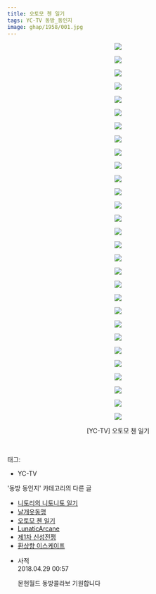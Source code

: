 ```yaml
---
title: 오토모 첸 일기
tags: YC-TV 동방_동인지
image: ghap/1958/001.jpg
---
```

<div class="article">
<p style="text-align: center; clear: none; float: none;"><img src="{{ site.nasurl }}/ghap/1958/001.jpg"/></p>
<p style="text-align: center; clear: none; float: none;"><img src="{{ site.nasurl }}/ghap/1958/002.jpg"/></p>
<p style="text-align: center; clear: none; float: none;"><img src="{{ site.nasurl }}/ghap/1958/003.jpg"/></p>
<p style="text-align: center; clear: none; float: none;"><img src="{{ site.nasurl }}/ghap/1958/004.jpg"/></p>
<p style="text-align: center; clear: none; float: none;"><img src="{{ site.nasurl }}/ghap/1958/005.jpg"/></p>
<p style="text-align: center; clear: none; float: none;"><img src="{{ site.nasurl }}/ghap/1958/006.jpg"/></p>
<p style="text-align: center; clear: none; float: none;"><img src="{{ site.nasurl }}/ghap/1958/007.jpg"/></p>
<p style="text-align: center; clear: none; float: none;"><img src="{{ site.nasurl }}/ghap/1958/008.jpg"/></p>
<p style="text-align: center; clear: none; float: none;"><img src="{{ site.nasurl }}/ghap/1958/009.jpg"/></p>
<p style="text-align: center; clear: none; float: none;"><img src="{{ site.nasurl }}/ghap/1958/010.jpg"/></p>
<p style="text-align: center; clear: none; float: none;"><img src="{{ site.nasurl }}/ghap/1958/011.jpg"/></p>
<p style="text-align: center; clear: none; float: none;"><img src="{{ site.nasurl }}/ghap/1958/012.jpg"/></p>
<p style="text-align: center; clear: none; float: none;"><img src="{{ site.nasurl }}/ghap/1958/013.jpg"/></p>
<p style="text-align: center; clear: none; float: none;"><img src="{{ site.nasurl }}/ghap/1958/014.jpg"/></p>
<p style="text-align: center; clear: none; float: none;"><img src="{{ site.nasurl }}/ghap/1958/015.jpg"/></p>
<p style="text-align: center; clear: none; float: none;"><img src="{{ site.nasurl }}/ghap/1958/016.jpg"/></p>
<p style="text-align: center; clear: none; float: none;"><img src="{{ site.nasurl }}/ghap/1958/017.jpg"/></p>
<p style="text-align: center; clear: none; float: none;"><img src="{{ site.nasurl }}/ghap/1958/018.jpg"/></p>
<p style="text-align: center; clear: none; float: none;"><img src="{{ site.nasurl }}/ghap/1958/019.jpg"/></p>
<p style="text-align: center; clear: none; float: none;"><img src="{{ site.nasurl }}/ghap/1958/020.jpg"/></p>
<p style="text-align: center; clear: none; float: none;"><img src="{{ site.nasurl }}/ghap/1958/021.jpg"/></p>
<p style="text-align: center; clear: none; float: none;"><img src="{{ site.nasurl }}/ghap/1958/022.jpg"/></p>
<p style="text-align: center; clear: none; float: none;"><img src="{{ site.nasurl }}/ghap/1958/023.jpg"/></p>
<p style="text-align: center; clear: none; float: none;"><img src="{{ site.nasurl }}/ghap/1958/024.jpg"/></p>
<p style="text-align: center; clear: none; float: none;"><img src="{{ site.nasurl }}/ghap/1958/025.jpg"/></p>
<p style="text-align: center; clear: none; float: none;"><img src="{{ site.nasurl }}/ghap/1958/026.jpg"/></p>
<p style="text-align: center; clear: none; float: none;"><img src="{{ site.nasurl }}/ghap/1958/027.jpg"/></p>
<p style="text-align: center; clear: none; float: none;"><img src="{{ site.nasurl }}/ghap/1958/028.jpg"/></p>
<p style="text-align: center; clear: none; float: none;"><img src="{{ site.nasurl }}/ghap/1958/029.jpg"/></p>
<p style="text-align: center; clear: none; float: none;">[YC-TV] 오토모 첸 일기</p>
<p><br/></p>
</div><div class="tagTrail">
<p>태그: </p>
<ul>
<li>YC-TV</li>
</ul>
</div><div class="another">
<p>'동방 동인지' 카테고리의 다른 글</p>
<ul>
<li><a href="/2016-09-02-ghap_1960">니토리의 니토니토 일기</a></li>
<li><a href="/2016-09-02-ghap_1959">날개옷동맹</a></li>
<li><a href="/2016-09-02-ghap_1958">오토모 첸 일기</a></li>
<li><a href="/2016-09-01-ghap_1955">LunaticArcane</a></li>
<li><a href="/2016-09-01-ghap_1954">제1차 신성전쟁</a></li>
<li><a href="/2016-09-01-ghap_1953">환상향 이스케이프</a></li>
</ul>
</div><div class="cb_module cb_fluid">
<div class="cb_wrt cb_profile">
<div class="comment">
<ul>
<li class="cb_thumb_off" id="comment15246794">
<div class="cb_comment_area">
<div class="cb_info_area">
<div class="cb_section">
<span class="cb_nick_name">사적</span>
</div>
<div class="cb_section">
<span class="cb_date">2018.04.29 00:57 </span>
</div>
</div>
<div class="cb_dsc_comment">
<p class="cb_dsc">
											몬헌월드 동방콜라보 기원합니다
										</p>
</div>
</div></li>
</ul>
</div>
</div><!-- commentList close -->
</div>